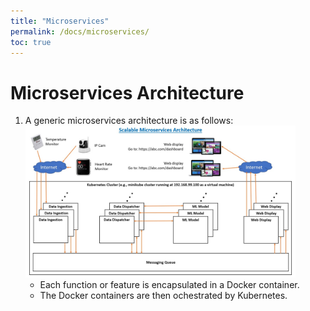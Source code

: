 ```yaml
---
title: "Microservices"
permalink: /docs/microservices/
toc: true
---
```


# Microservices Architecture

1. A generic microservices architecture is as follows:
<br/><img src="/assets/images/wiki/wiki_microservices_01.jpg" width="90%"/>
    + Each function or feature is encapsulated in a Docker container. 
    + The Docker containers are then ochestrated by Kubernetes.
